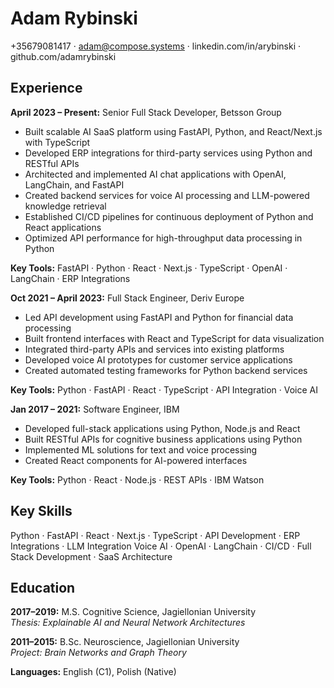 # Adam Rybinski

+35679081417 · adam@compose.systems · linkedin.com/in/arybinski · github.com/adamrybinski

## Experience

**April 2023 – Present:** Senior Full Stack Developer, Betsson Group  
- Built scalable AI SaaS platform using FastAPI, Python, and React/Next.js with TypeScript
- Developed ERP integrations for third-party services using Python and RESTful APIs
- Architected and implemented AI chat applications with OpenAI, LangChain, and FastAPI
- Created backend services for voice AI processing and LLM-powered knowledge retrieval
- Established CI/CD pipelines for continuous deployment of Python and React applications
- Optimized API performance for high-throughput data processing in Python

**Key Tools:** FastAPI · Python · React · Next.js · TypeScript · OpenAI · LangChain · ERP Integrations

**Oct 2021 – April 2023:** Full Stack Engineer, Deriv Europe  
- Led API development using FastAPI and Python for financial data processing
- Built frontend interfaces with React and TypeScript for data visualization
- Integrated third-party APIs and services into existing platforms
- Developed voice AI prototypes for customer service applications
- Created automated testing frameworks for Python backend services

**Key Tools:** Python · FastAPI · React · TypeScript · API Integration · Voice AI

**Jan 2017 – 2021:** Software Engineer, IBM  
- Developed full-stack applications using Python, Node.js and React
- Built RESTful APIs for cognitive business applications using Python
- Implemented ML solutions for text and voice processing
- Created React components for AI-powered interfaces

**Key Tools:** Python · React · Node.js · REST APIs · IBM Watson

## Key Skills
Python · FastAPI · React · Next.js · TypeScript · API Development · ERP Integrations · LLM Integration
Voice AI · OpenAI · LangChain · CI/CD · Full Stack Development · SaaS Architecture

## Education
**2017–2019:** M.S. Cognitive Science, Jagiellonian University  
*Thesis: Explainable AI and Neural Network Architectures*

**2011–2015:** B.Sc. Neuroscience, Jagiellonian University  
*Project: Brain Networks and Graph Theory*

**Languages:** English (C1), Polish (Native)
